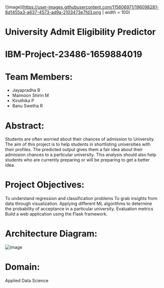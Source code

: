 ![image](https://user-images.githubusercontent.com/115606971/196098281-8d1455a3-a637-4573-ad9a-2103473e7fd3.png | width = 100)

# University Admit Eligibility Predictor
# IBM-Project-23486-1659884019

# Team Members: 
- Jayapradha B 
- Maimoon Shirin M 
- Kiruthika P
- Banu Swetha R

# Abstract:
Students are often worried about their chances of admission to University.
The aim of this project is to help students in shortlisting universities with their profiles.
The predicted output gives them a fair idea about their admission chances to a particular university.
This analysis should also help students who are currently preparing or will be preparing to get a better idea.

# Project Objectives:
To understand regression and classification problems
To grab insights from data through visualization.
Applying different ML algorithms to determine the probability of acceptance in a particular university.
Evaluation metrics
Build a web application using the Flask framework.

# Architecture Diagram:
![image](https://user-images.githubusercontent.com/115606971/196102901-3704b121-8bb2-483e-a84b-c2d348b5864d.png)

# Domain:
Applied Data Science
